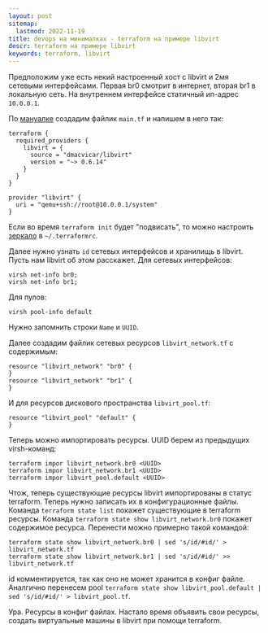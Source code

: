 ```yaml
---
layout: post
sitemap:
  lastmod: 2022-11-19
title: devops на минималках - terraform на примере libvirt
descr: terraform на примере libvirt
keywords: terraform, libvirt
---
```


Предположим уже есть некий настроенный хост с libvirt и 2мя сетевыми интерфейсами.
Первая br0 смотрит в интернет, вторая br1 в локальную сеть.
На внутреннем интерфейсе статичный ип-адрес `10.0.0.1`.

По [мануалке](https://github.com/dmacvicar/terraform-provider-libvirt/blob/main/README.md)
создадим файлик `main.tf` и напишем в него так:

```
terraform {
  required_providers {
    libvirt = {
      source = "dmacvicar/libvirt"
      version = "~> 0.6.14"
    }
  }
}

provider "libvirt" {
  uri = "qemu+ssh://root@10.0.0.1/system"
}
```

Если во время `terraform init` будет "подвисать", то можно настроить 
[зеркало](https://cloud.yandex.ru/docs/tutorials/infrastructure-management/terraform-quickstart#configure-provider)
в `~/.terraformrc`. 

Далее нужно узнать `id` сетевых интерфейсов и хранилищь в libvirt. Пусть нам libvirt об этом расскажет.
Для сетевых интерфейсов:
```
virsh net-info br0;
virsh net-info br1;
```
Для пулов:
```
virsh pool-info default
```
Нужно запомнить строки `Name` и `UUID`.

Далее создадим файлик сетевых ресурсов `libvirt_network.tf` с содержимым:
```
resource "libvirt_network" "br0" {
}
resource "libvirt_network" "br1" {
}
```
И для ресурсов дискового пространства `libvirt_pool.tf`:
```
resource "libvirt_pool" "default" {
}
```

Теперь можно импортировать ресурсы. UUID берем из предыдущих virsh-команд:
```
terraform impor libvirt_network.br0 <UUID>
terraform impor libvirt_network.br1 <UUID>
terraform impor libvirt_pool.default <UUID>
```

Чтож, теперь существующие ресурсы libvirt импортированы в статус terraform.
Теперь нужно записать их в конфигурационные файлы.
Команда `terraform state list` покажет существующие в terraform ресурсы.
Команда `terraform state show libvirt_network.br0` покажет содержимое ресурса.
Перенести можно примерно такой командой:
```
terraform state show libvirt_network.br0 | sed 's/id/#id/' > libvirt_network.tf
terraform state show libvirt_network.br1 | sed 's/id/#id/' >> libvirt_network.tf
```
id комментируется, так как оно не может хранится в конфиг файле.
Аналгично перенесем pool `terraform state show libvirt_pool.default | sed 's/id/#id/' > libvirt_pool.tf`.

Ура. Ресурсы в конфиг файлах.
Настало время объявить свои ресурсы, создать виртуальные машины в libvirt при помощи terraform.

